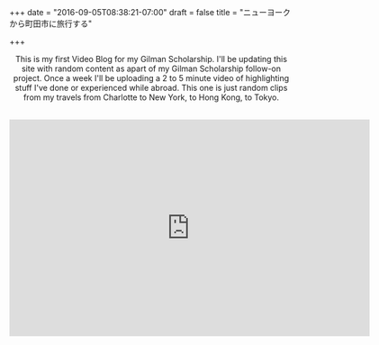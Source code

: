 +++
date = "2016-09-05T08:38:21-07:00"
draft = false
title = "ニューヨークから町田市に旅行する"

+++

<center>

This is my first Video Blog for my Gilman Scholarship. I'll be updating this site with random content as apart of my Gilman Scholarship follow-on project. Once a week I'll be uploading a 2 to 5 minute video of highlighting stuff I've done or experienced while abroad. This one is just random clips from my travels from Charlotte to New York, to Hong Kong, to Tokyo. 

<br>

<div class="embed video-player">
<iframe class="youtube-player" type="text/html"
    width="640" height="385"
    src="https://youtu.be/CkC0iKbhz78"
    allowfullscreen frameborder="0">
</iframe>
</div>

</center>


<br />

